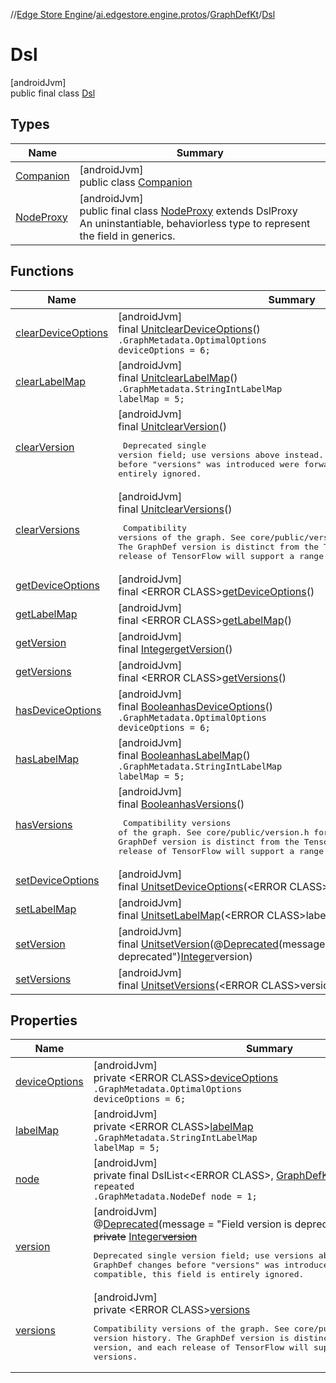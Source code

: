 //[Edge Store Engine](../../../../index.md)/[ai.edgestore.engine.protos](../../index.md)/[GraphDefKt](../index.md)/[Dsl](index.md)

# Dsl

[androidJvm]\
public final class [Dsl](index.md)

## Types

| Name | Summary |
|---|---|
| [Companion](-companion/index.md) | [androidJvm]<br>public class [Companion](-companion/index.md) |
| [NodeProxy](-node-proxy/index.md) | [androidJvm]<br>public final class [NodeProxy](-node-proxy/index.md) extends DslProxy<br>An uninstantiable, behaviorless type to represent the field in generics. |

## Functions

| Name | Summary |
|---|---|
| [clearDeviceOptions](clear-device-options.md) | [androidJvm]<br>final [Unit](https://kotlinlang.org/api/latest/jvm/stdlib/kotlin/-unit/index.html)[clearDeviceOptions](clear-device-options.md)()<br><code>.GraphMetadata.OptimalOptions deviceOptions = 6;</code> |
| [clearLabelMap](clear-label-map.md) | [androidJvm]<br>final [Unit](https://kotlinlang.org/api/latest/jvm/stdlib/kotlin/-unit/index.html)[clearLabelMap](clear-label-map.md)()<br><code>.GraphMetadata.StringIntLabelMap labelMap = 5;</code> |
| [clearVersion](clear-version.md) | [androidJvm]<br>final [Unit](https://kotlinlang.org/api/latest/jvm/stdlib/kotlin/-unit/index.html)[clearVersion](clear-version.md)()<br><pre> Deprecated single version field; use versions above instead.  Since all GraphDef changes before "versions" was introduced were forward compatible, this field is entirely ignored. </pre> |
| [clearVersions](clear-versions.md) | [androidJvm]<br>final [Unit](https://kotlinlang.org/api/latest/jvm/stdlib/kotlin/-unit/index.html)[clearVersions](clear-versions.md)()<br><pre> Compatibility versions of the graph.  See core/public/version.h for version history.  The GraphDef version is distinct from the TensorFlow version, and each release of TensorFlow will support a range of GraphDef versions. </pre> |
| [getDeviceOptions](get-device-options.md) | [androidJvm]<br>final &lt;ERROR CLASS&gt;[getDeviceOptions](get-device-options.md)() |
| [getLabelMap](get-label-map.md) | [androidJvm]<br>final &lt;ERROR CLASS&gt;[getLabelMap](get-label-map.md)() |
| [getVersion](get-version.md) | [androidJvm]<br>final [Integer](https://developer.android.com/reference/kotlin/java/lang/Integer.html)[getVersion](get-version.md)() |
| [getVersions](get-versions.md) | [androidJvm]<br>final &lt;ERROR CLASS&gt;[getVersions](get-versions.md)() |
| [hasDeviceOptions](has-device-options.md) | [androidJvm]<br>final [Boolean](https://developer.android.com/reference/kotlin/java/lang/Boolean.html)[hasDeviceOptions](has-device-options.md)()<br><code>.GraphMetadata.OptimalOptions deviceOptions = 6;</code> |
| [hasLabelMap](has-label-map.md) | [androidJvm]<br>final [Boolean](https://developer.android.com/reference/kotlin/java/lang/Boolean.html)[hasLabelMap](has-label-map.md)()<br><code>.GraphMetadata.StringIntLabelMap labelMap = 5;</code> |
| [hasVersions](has-versions.md) | [androidJvm]<br>final [Boolean](https://developer.android.com/reference/kotlin/java/lang/Boolean.html)[hasVersions](has-versions.md)()<br><pre> Compatibility versions of the graph.  See core/public/version.h for version history.  The GraphDef version is distinct from the TensorFlow version, and each release of TensorFlow will support a range of GraphDef versions. </pre> |
| [setDeviceOptions](set-device-options.md) | [androidJvm]<br>final [Unit](https://kotlinlang.org/api/latest/jvm/stdlib/kotlin/-unit/index.html)[setDeviceOptions](set-device-options.md)(&lt;ERROR CLASS&gt;deviceOptions) |
| [setLabelMap](set-label-map.md) | [androidJvm]<br>final [Unit](https://kotlinlang.org/api/latest/jvm/stdlib/kotlin/-unit/index.html)[setLabelMap](set-label-map.md)(&lt;ERROR CLASS&gt;labelMap) |
| [setVersion](set-version.md) | [androidJvm]<br>final [Unit](https://kotlinlang.org/api/latest/jvm/stdlib/kotlin/-unit/index.html)[setVersion](set-version.md)(@[Deprecated](https://kotlinlang.org/api/latest/jvm/stdlib/kotlin/-deprecated/index.html)(message = "Field version is deprecated")[Integer](https://developer.android.com/reference/kotlin/java/lang/Integer.html)version) |
| [setVersions](set-versions.md) | [androidJvm]<br>final [Unit](https://kotlinlang.org/api/latest/jvm/stdlib/kotlin/-unit/index.html)[setVersions](set-versions.md)(&lt;ERROR CLASS&gt;versions) |

## Properties

| Name | Summary |
|---|---|
| [deviceOptions](index.md#416926381%2FProperties%2F-89531115) | [androidJvm]<br>private &lt;ERROR CLASS&gt;[deviceOptions](index.md#416926381%2FProperties%2F-89531115)<br><code>.GraphMetadata.OptimalOptions deviceOptions = 6;</code> |
| [labelMap](index.md#-1312518499%2FProperties%2F-89531115) | [androidJvm]<br>private &lt;ERROR CLASS&gt;[labelMap](index.md#-1312518499%2FProperties%2F-89531115)<br><code>.GraphMetadata.StringIntLabelMap labelMap = 5;</code> |
| [node](index.md#205005731%2FProperties%2F-89531115) | [androidJvm]<br>private final DslList&lt;&lt;ERROR CLASS&gt;, [GraphDefKt.Dsl.NodeProxy](-node-proxy/index.md)&gt;[node](index.md#205005731%2FProperties%2F-89531115)<br><code>repeated .GraphMetadata.NodeDef node = 1;</code> |
| [version](index.md#2098815293%2FProperties%2F-89531115) | [androidJvm]<br>@[Deprecated](https://kotlinlang.org/api/latest/jvm/stdlib/kotlin/-deprecated/index.html)(message = "Field version is deprecated")<br>~~private~~ [Integer](https://developer.android.com/reference/kotlin/java/lang/Integer.html)[~~version~~](index.md#2098815293%2FProperties%2F-89531115)<br><pre> Deprecated single version field; use versions above instead.  Since all GraphDef changes before "versions" was introduced were forward compatible, this field is entirely ignored. </pre> |
| [versions](index.md#-2089947862%2FProperties%2F-89531115) | [androidJvm]<br>private &lt;ERROR CLASS&gt;[versions](index.md#-2089947862%2FProperties%2F-89531115)<br><pre> Compatibility versions of the graph.  See core/public/version.h for version history.  The GraphDef version is distinct from the TensorFlow version, and each release of TensorFlow will support a range of GraphDef versions. </pre> |
